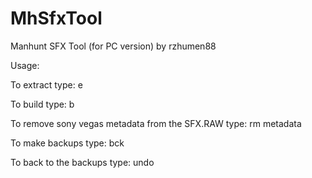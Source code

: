 # MhSfxTool
Manhunt SFX Tool (for PC version) by rzhumen88

Usage:

  To extract type: e
	
  To build type: b 
	
  To remove sony vegas metadata from the SFX.RAW type: rm metadata 
	
  To make backups type: bck 
	
  To back to the backups type: undo 
	
